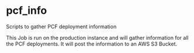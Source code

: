 # pcf_info
Scripts to gather PCF deployment information

This Job is run on the production instance and will gather information for all the
PCF deployments. It will post the information to an AWS S3 Bucket.


